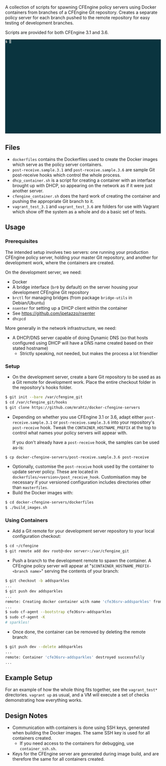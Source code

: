 A collection of scripts for spawning CFEngine policy servers
using Docker containers from branches of a CFEngine Git repository.
Creates a separate policy server for each branch pushed to the remote
repository for easy testing of development branches.

Scripts are provided for both CFEngine 3.1 and 3.6.

![Demo](/demo.gif?raw=true)

## Files

* `dockerfiles` contains the Dockerfiles used to create the Docker
  images which serve as the policy server containers.
* `post-receive.sample.3.1` and `post-receive.sample.3.6` are sample
  Git post-receive hooks which control the whole process.
* `dhcp_container.sh` is a script for creating a container with
  an interface brought up with DHCP, so appearing on the network as if it
  were just another server.
* `cfengine_container.sh` does the hard work of creating the container
  and pushing the appropriate Git branch to it.
* `vagrant_test_3.1` and `vagrant_test_3.6` are folders for use with
  Vagrant which show off the system as a whole and do a basic
  set of tests.

## Usage

### Prerequisites

The intended setup involves two servers: one running your production CFEngine
policy server, holding your master Git repository, and another for development
work, where the containers are created.

On the development server, we need:
* Docker
* A bridge interface (`br0` by default) on the server housing your
  development CFEngine Git repository
* `brctl` for managing bridges (from package `bridge-utils` in Debian/Ubuntu)
* `nsenter` for setting up a DHCP client within the container
 * See https://github.com/jpetazzo/nsenter
* `dhcpcd`

More generally in the network infrastructure, we need:
* A DHCP/DNS server capable of doing Dynamic DNS (so that hosts configured
  using DHCP will have a DNS name created based on their stated hostname)
  * Strictly speaking, not needed, but makes the process a lot friendlier

### Setup

* On the development server, create a bare Git repository to be used as
  as a Git remote for development work. Place the entire checkout folder
  in the repository's hooks folder.
```bash
$ git init --bare /var/cfengine_git
$ cd /var/cfengine_git/hooks
$ git clone https://github.com/mrahtz/docker-cfengine-servers
```
* Depending on whether you use CFEngine 3.1 or 3.6, adapt either
  `post-receive.sample.3.1` or `post-receive.sample.3.6` into your
  repository's `post-receive` hook. Tweak the `CONTAINER_HOSTNAME_PREFIX` at the top
  to control what names your policy servers will appear with.

  If you don't already have a `post-receive` hook, the samples can be used as-is:
```bash
$ cp docker-cfengine-servers/post-receive.sample.3.6 post-receive
```
* Optionally, customise the `post-receive` hook used by the container to
  update server policy. These are located in
  `dockerfiles/<version>/post_receive_hook`. Customisation may be necessary
  if your versioned configuration includes directories other than `masterfiles`.
* Build the Docker images with:
```bash
$ cd docker-cfengine-servers/dockerfiles
$ ./build_images.sh
```

### Using Containers

* Add a Git remote for your development server repository to your local
  configuration checkout:
```bash
$ cd ~/cfengine
$ git remote add dev root@<dev server>:/var/cfengine_git
```
* Push a branch to the development remote to spawn the container. A CFEngine
policy server will appear at "`$CONTAINER_HOSTNAME_PREFIX-<branch name>`"
serving the contents of your branch:
```bash
$ git checkout -b addsparkles
...
$ git push dev addsparkles
...
remote: Creating docker container with name 'cfe36srv-addsparkles' from image 'mrahtz/cfe36srv'...
...
$ sudo cf-agent --bootstrap cfe36srv-addsparkles
$ sudo cf-agent -K
# sparkles!
```
* Once done, the container can be removed by deleting the remote branch:
```bash
$ git push dev --delete addsparkles
...
remote: Container 'cfe36srv-addsparkles' destroyed successfully
...
```

## Example Setup

For an example of how the whole thing fits together, see the `vagrant_test*`
directories. `vagrant up` as usual, and a VM will execute a set of checks
demonstrating how everything works.

## Design Notes

* Communication with containers is done using SSH keys, generated when building
  the Docker images. The same SSH key is used for all containers created.
  * If you need access to the containers for debugging, use `container_ssh.sh`.
* Keys for the CFEngine server are generated during image build, and are
  therefore the same for all containers created.
